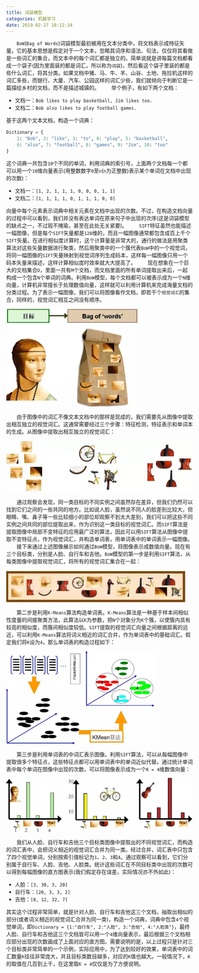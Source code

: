```yaml
---
title: 词袋模型
categories: 机器学习
date: 2019-02-27 18:12:34
---
```

&emsp;&emsp;`BoW`(`Bag of Words`)词袋模型最初被用在文本分类中，将文档表示成特征矢量。它的基本思想是假定对于一个文本，忽略其词序和语法、句法，仅仅将其看做是一些词汇的集合，而文本中的每个词汇都是独立的。简单说就是讲每篇文档都看成一个袋子(因为里面装的都是词汇，所以称为`词袋`)，然后看这个袋子里装的都是些什么词汇，将其分类。如果文档中猪、马、牛、羊、山谷、土地、拖拉机这样的词汇多些，而银行、大厦、汽车、公园这样的词汇少些，我们就倾向于判断它是一篇描绘乡村的文档，而不是描述城镇的。<!--more-->
&emsp;&emsp;举个例子，有如下两个文档：

- 文档一：`Bob likes to play basketball, Jim likes too.`
- 文档二：`Bob also likes to play football games.`

基于这两个文本文档，构造一个词典：

``` python
Dictionary = {
    1: "Bob", 2: "like", 3: "to", 4: "play", 5: "basketball",
    6: "also", 7: "football", 8: "games", 9: "Jim", 10: "too"
}
```

这个词典一共包含`10`个不同的单词，利用词典的索引号，上面两个文档每一个都可以用一个`10`维向量表示(用整数数字`0`至`n`(`n`为正整数)表示某个单词在文档中出现的次数)：

- 文档一：`[1, 2, 1, 1, 1, 0, 0, 0, 1, 1]`
- 文档二：`[1, 1, 1, 1, 0, 1, 1, 1, 0, 0]`

向量中每个元素表示词典中相关元素在文档中出现的次数。不过，在构造文档向量的过程中可以看到，我们并没有表达单词在原来句子中出现的次序(这是词袋模型的缺点之一，不过瑕不掩瑜，甚至在此处无关紧要)。
&emsp;&emsp;`SIFT`特征虽然也能描述一幅图像，但是每个`SIFT`矢量都是`128`维的，而且一幅图像通常都包含成百上千个`SIFT`矢量。在进行相似度计算时，这个计算量是非常大的，通行的做法是用聚类算法对这些矢量数据进行聚类，然后用聚类中的一个簇代表`BoW`中的一个视觉词，将同一幅图像的`SIFT`矢量映射到视觉词序列生成码本，这样每一幅图像只用一个码本矢量来描述，这样计算相似度时效率就大大提高了。
&emsp;&emsp;现在想象在一个巨大的文档集合`D`，里面一共有`M`个文档，而文档里面的所有单词提取出来后，一起构成一个包含`N`个单词的词典。利用`BoW`模型，每个文档都可以被表示成为一个`N`维向量，计算机非常擅长于处理数值向量，这样就可以利用计算机来完成海量文档的分类过程。为了表示一幅图像，我们可以将图像看作文档，即若干个`视觉词汇`的集合，同样的，视觉词汇相互之间没有顺序。

<img src="./词袋模型/1.png" height="265" width="355">

&emsp;&emsp;由于图像中的词汇不像文本文档中的那样是现成的，我们需要先从图像中提取出相互独立的视觉词汇。这通常需要经过三个步骤：特征检测，特征表示和单词本的生成。从图像中提取出相互独立的视觉词汇：

<img src="./词袋模型/2.png" height="139" width="542">

&emsp;&emsp;通过观察会发现，同一类目标的不同实例之间虽然存在差异，但我们仍然可以找到它们之间的一些共同的地方。比如说人脸，虽然说不同人的脸差别比较大，但眼睛、嘴、鼻子等一些比较细小的部位却观察不到太大差别，我们可以把这些不同实例之间共同的部位提取出来，作为识别这一类目标的视觉词汇。而`SIFT`算法是提取图像中局部不变特征的应用最广泛的算法，因此可以用`SIFT`算法从图像中提取不变特征点，作为视觉词汇，并构造单词表，用单词表中的单词表示一幅图像。
&emsp;&emsp;接下来通过上述图像展示如何通过`BoW`模型，将图像表示成数值向量。现在有三个目标类，分别是人脸、自行车和吉他。`BoW`模型的第一步是利用`SIFT`算法，从每类图像中提取视觉词汇，将所有的视觉词汇集合在一起：

<img src="./词袋模型/3.png">

&emsp;&emsp;第二步是利用`K-Means`算法构造单词表。`K-Means`算法是一种基于样本间相似性度量的间接聚类方法，此算法以`K`为参数，把`N`个对象分为`K`个簇，以使簇内具有较高的相似度，而簇间相似度较低。`SIFT`提取的视觉词汇向量之间根据距离的远近，可以利用`K-Means`算法将词义相近的词汇合并，作为单词表中的基础词汇。假定我们将`K`设为`4`，那么单词表的构造过程如下：

<img src="./词袋模型/4.png" height="252" width="401">

&emsp;&emsp;第三步是利用单词表的中词汇表示图像。利用`SIFT`算法，可以从每幅图像中提取很多个特征点，这些特征点都可以用单词表中的单词近似代替。通过统计单词表中每个单词在图像中出现的次数，可以将图像表示成为一个`K = 4`维数值向量：

<img src="./词袋模型/5.png" height="146" width="548">

&emsp;&emsp;我们从人脸、自行车和吉他三个目标类图像中提取出的不同视觉词汇，而构造的词汇表中，会把词义相近的视觉词汇合并为同一类。经过合并，词汇表中只包含了四个视觉单词，分别按索引值标记为`1`、`2`、`3`和`4`。通过观察可以看到，它们分别属于自行车、人脸、吉他、人脸类。统计这些词汇在不同目标类中出现的次数可以得到每幅图像的直方图表示(我们假定存在误差，实际情况亦不外如此)：

- 人脸：`[3, 30, 3, 20]`
- 自行车：`[20, 3, 3, 2]`
- 吉他：`[8, 12, 32, 7]`

其实这个过程非常简单，就是针对人脸、自行车和吉他这三个文档，抽取出相似的部分(或者词义相近的视觉词汇合并为同一类)，构造一个词典，词典中包含`4`个视觉单词，即`Dictionary = {1:"自行车", 2:"人脸", 3:"吉他", 4:"人脸类"}`，最终人脸、自行车和吉他这三个文档皆可以用一个`4`维向量表示，最后根据三个文档相应部分出现的次数画成了上面对应的直方图。需要说明的是，以上过程只是针对三个目标类非常简单的一个示例，实际应用中，为了达到较好的效果，单词表中的词汇数量`K`往往非常庞大，并且目标类数目越多，对应的`K`值也越大。一般情况下，`K`的取值在几百到上千，在这里取`K = 4`仅仅是为了方便说明。
